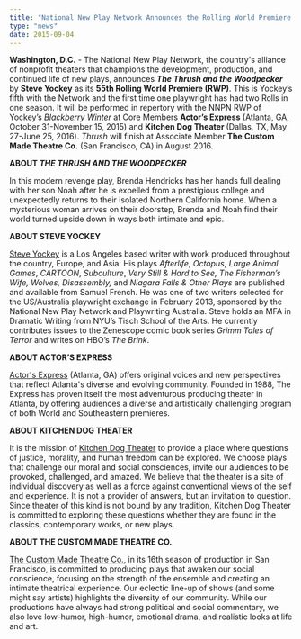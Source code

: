 ```yaml
---
title: "National New Play Network Announces the Rolling World Premiere of THE THRUSH AND THE WOODPECKER by Steve Yockey"
type: "news"
date: 2015-09-04
---
```


<p><span class="lead-in"><strong>Washington, D.C.</strong> - The National New Play Network, the country's alliance of nonprofit theaters that champions the development, production, and continued life of new plays, announces <strong><em>The Thrush and the Woodpecker</em></strong> by <strong>Steve Yockey</strong> as its <strong>55th Rolling World Premiere (RWP)</strong>. This is Yockey’s fifth with the Network and the first time one playwright has had two Rolls in one season. It will be performed in repertory with the NNPN RWP of Yockey’s <a href="http://us3.campaign-archive2.com/?u=8187fd10026cc4e077b70189d&amp;id=2e0e44f986" rel="nofollow"><em>Blackberry Winter</em></a> at Core Members <strong>Actor’s Express</strong> (Atlanta, GA, October 31-November 15, 2015) and <strong>Kitchen Dog Theater </strong>(Dallas, TX, May 27-June 25, 2016). <em>Thrush</em> will finish at Associate Member <strong>The</strong> <strong>Custom Made Theatre Co.</strong> (San Francisco, CA) in August 2016.</span></p>
<p><img /><img /><strong>ABOUT <em>THE THRUSH AND THE WOODPECKER</em></strong></p>
<p>In this modern revenge play, Brenda Hendricks has her hands full dealing with her son Noah after he is expelled from a prestigious college and unexpectedly returns to their isolated Northern California home. When a mysterious woman arrives on their doorstep, Brenda and Noah find their world turned upside down in ways both intimate and epic. </p>
<p><strong>ABOUT STEVE YOCKEY</strong></p>
<p><a href="http://newplayexchange.org/steve-yockey" target="_blank" rel="nofollow">Steve Yockey</a> is a Los Angeles based writer with work produced throughout the country, Europe, and Asia. His plays <em>Afterlife</em>, <em>Octopus</em>, <em>Large Animal Games</em>, <em>CARTOON</em>, <em>Subculture</em>, <em>Very Still &amp; Hard to See, The Fisherman’s Wife, Wolves, Disassembly, </em>and <em>Niagara Falls &amp; Other Plays</em> are published and available from Samuel French. He was one of two writers selected for the US/Australia playwright exchange in February 2013, sponsored by the National New Play Network and Playwriting Australia. Steve holds an MFA in Dramatic Writing from NYU’s Tisch School of the Arts. He currently contributes issues to the Zenescope comic book series <em>Grimm Tales of Terror</em> and writes on HBO’s <em>The Brink</em>. </p>
<p><strong>ABOUT ACTOR’S EXPRESS </strong></p>
<p><a href="http://www.actors-express.com" target="_blank" rel="nofollow">Actor's Express</a> (Atlanta, GA) offers original voices and new perspectives that reflect Atlanta's diverse and evolving community. Founded in 1988, The Express has proven itself the most adventurous producing theater in Atlanta, by offering audiences a diverse and artistically challenging program of both World and Southeastern premieres. </p>
<p><strong>ABOUT KITCHEN DOG THEATER</strong></p>
<p>It is the mission of <a href="http://kitchendogtheater.org" target="_blank" rel="nofollow">Kitchen Dog Theater</a> to provide a place where questions of justice, morality, and human freedom can be explored. We choose plays that challenge our moral and social consciences, invite our audiences to be provoked, challenged, and amazed. We believe that the theater is a site of individual discovery as well as a force against conventional views of the self and experience. It is not a provider of answers, but an invitation to question. Since theater of this kind is not bound by any tradition, Kitchen Dog Theater is committed to exploring these questions whether they are found in the classics, contemporary works, or new plays. </p>
<p><strong>ABOUT THE CUSTOM MADE THEATRE CO.</strong></p>
<p><a href="http://custommade.org" target="_blank" rel="nofollow">The Custom Made Theatre Co.</a>, in its 16th season of production in San Francisco, is committed to producing plays that awaken our social conscience, focusing on the strength of the ensemble and creating an intimate theatrical experience. Our eclectic line-up of shows (and some might say artists) highlights the diversity of our community. While our productions have always had strong political and social commentary, we also love low-humor, high-humor, emotional drama, and realistic looks at life and art. </p>
